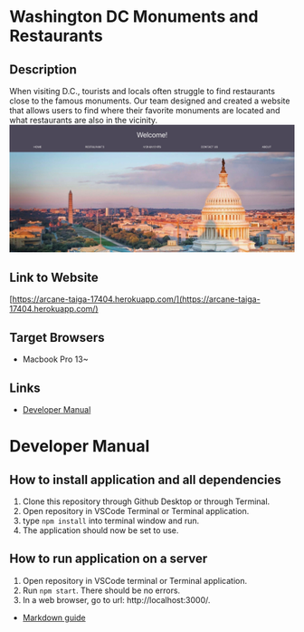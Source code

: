 # Washington DC Monuments and Restaurants

## Description
When visiting D.C., tourists and locals often struggle to find restaurants close to 
the famous monuments. Our team designed and created a website that allows users to find
where their favorite monuments are located and what restaurants are also in the vicinity.
![alt text](/public/homepage.jpg)

## Link to Website
[https://arcane-taiga-17404.herokuapp.com/](https://arcane-taiga-17404.herokuapp.com/)

## Target Browsers
* Macbook Pro 13~

## Links
* [Developer Manual](https://github.com/sbashir1/Group17-Project-Base#developer-manual)

# Developer Manual
## How to install application and all dependencies
1. Clone this repository through Github Desktop or through Terminal.
2. Open repository in VSCode Terminal or Terminal application.
3. type ```npm install``` into terminal window and run.
4. The application should now be set to use.

## How to run application on a server
1. Open repository in VSCode terminal or Terminal application.
2. Run ```npm start```. There should be no errors.
3. In a web browser, go to url: http://localhost:3000/.


* [Markdown guide](https://www.markdownguide.org/cheat-sheet/)
